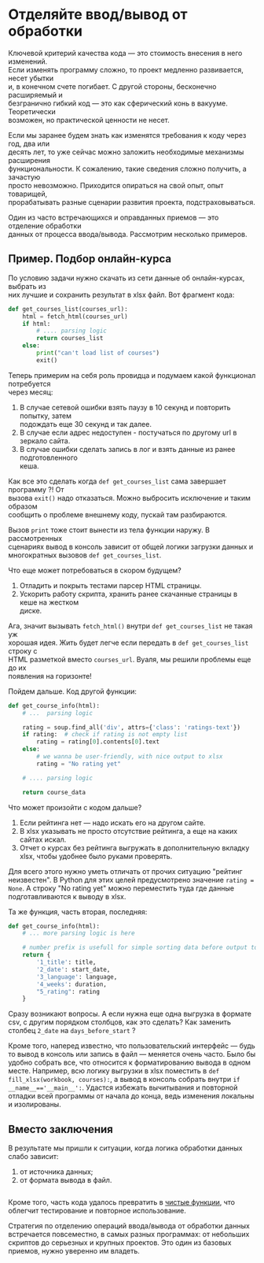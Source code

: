 # Отделяйте ввод/вывод от обработки


Ключевой критерий качества кода — это стоимость внесения в него изменений.   
Если изменять программу сложно, то проект медленно развивается, несет убытки  
и, в конечном счете погибает. С другой стороны, бесконечно расширяемый и  
безгранично гибкий код — это как сферический конь в вакууме. Теоретически  
возможен, но практической ценности не несет.

Если мы заранее будем знать как изменятся требования к коду через год, два или  
десять лет, то уже сейчас можно заложить необходимые механизмы расширения  
функциональности. К сожалению, такие сведения сложно получить, а зачастую  
просто невозможно. Приходится опираться на свой опыт, опыт товарищей,  
прорабатывать разные сценарии развития проекта, подстраховываться.  

Один из часто встречающихся и оправданных приемов — это отделение обработки   
данных от процесса ввода/вывода. Рассмотрим несколько примеров.  

## Пример. Подбор онлайн-курса


По условию задачи нужно скачать из сети данные об онлайн-курсах, выбрать из  
них лучшие и сохранить результат в xlsx файл. Вот фрагмент кода:  

```Python
def get_courses_list(courses_url):  
    html = fetch_html(courses_url)  
    if html:  
        # .... parsing logic  
        return courses_list  
    else:  
        print("can't load list of courses")  
        exit()
```

Теперь примерим на себя роль провидца и подумаем какой функционал потребуется  
через месяц:  

1. В случае сетевой ошибки взять паузу в 10 секунд и повторить попытку, затем  
подождать еще 30 секунд и так далее.  
2. В случае если адрес недоступен - постучаться по другому url в зеркало сайта.  
3. В случае ошибки сделать запись в лог и взять данные из ранее подготовленного  
кеша.  

Как все это сделать когда `def get_courses_list` сама завершает программу ?! От   
вызова `exit()` надо отказаться. Можно выбросить исключение и таким образом   
сообщить о проблеме внешнему коду, пускай там разбираются.  

Вызов `print` тоже стоит вынести из тела функции наружу. В рассмотренных  
сценариях вывод в консоль зависит от общей логики загрузки данных и  
многократных вызовов `def get_courses_list`.  

Что еще может потребоваться в скором будущем?  

1. Отладить и покрыть тестами парсер HTML страницы.  
2. Ускорить работу скрипта, хранить ранее скачанные страницы в кеше на жестком  
диске.  

Ага, значит вызывать `fetch_html()` внутри `def get_courses_list` не такая уж  
хорошая идея. Жить будет легче если передать в `def get_courses_list` строку с  
HTML разметкой вместо `courses_url`. Вуаля, мы решили проблемы еще до их  
появления на горизонте!  

Пойдем дальше. Код другой функции:  

```Python
def get_course_info(html):  
    # ...  parsing logic  

    rating = soup.find_all('div', attrs={'class': 'ratings-text'})
    if rating:  # check if rating is not empty list
        rating = rating[0].contents[0].text
    else:
        # we wanna be user-friendly, with nice output to xlsx
        rating = "No rating yet"

    # .... parsing logic

    return course_data
```

Что может произойти с кодом дальше?

1. Если рейтинга нет — надо искать его на другом сайте.
2. В xlsx указывать не просто отсутствие рейтинга, а еще на каких сайтах искал.
3. Отчет о курсах без рейтинга выгружать в дополнительную вкладку xlsx, чтобы 
удобнее было руками проверять.

Для всего этого нужно уметь отличать от прочих ситуацию "рейтинг неизвестен". 
В Python для этих целей предусмотрено значение `rating = None`. А строку "No 
rating yet" можно переместить туда где данные подготавливаются к выводу в xlsx.

Та же функция, часть вторая, последняя:

```Python
def get_course_info(html):
    # ... more parsing logic is here

    # number prefix is usefull for simple sorting data before output to xlsx
    return {
        '1_title': title,
        '2_date': start_date,
        '3_language': language,
        '4_weeks': duration,
        "5_rating": rating
    }
```

Сразу возникают вопросы. А если нужна еще одна выгрузка в формате csv, с 
другим порядком столбцов, как это сделать? Как заменить столбец `2_date` на 
`days_before_start` ?

Кроме того, наперед известно, что пользовательский интерфейс — будь то вывод в 
консоль или запись в файл — меняется очень часто. Было бы удобно собрать все, 
что относится к форматированию вывода в одном месте. Например, всю логику 
выгрузки в xlsx поместить в `def fill_xlsx(workbook, courses):`, а вывод в 
консоль собрать внутри `if __name__=='__main__':`. Удастся избежать вычитывания 
и повторной отладки всей программы от начала до конца, ведь изменения локальны 
и изолированы.

## Вместо заключения


В результате мы пришли к ситуации, когда логика обработки данных слабо зависит:

1. от источника данных;
2. от формата вывода в файл.

<img src="https://dvmn.org/filer/canonical/1594117412/678/" alt="" class="noborder centered">

Кроме того, часть кода удалось превратить в [чистые функции](https://devman.org/encyclopedia/decomposition/decomposition_pure_functions/), что облегчит 
тестирование и повторное использование.

Стратегия по отделению операций ввода/вывода от обработки данных встречается 
повсеместно, в самых разных программах: от небольших скриптов до серьезных и 
крупных проектов. Это один из базовых приемов, нужно уверенно им владеть.
